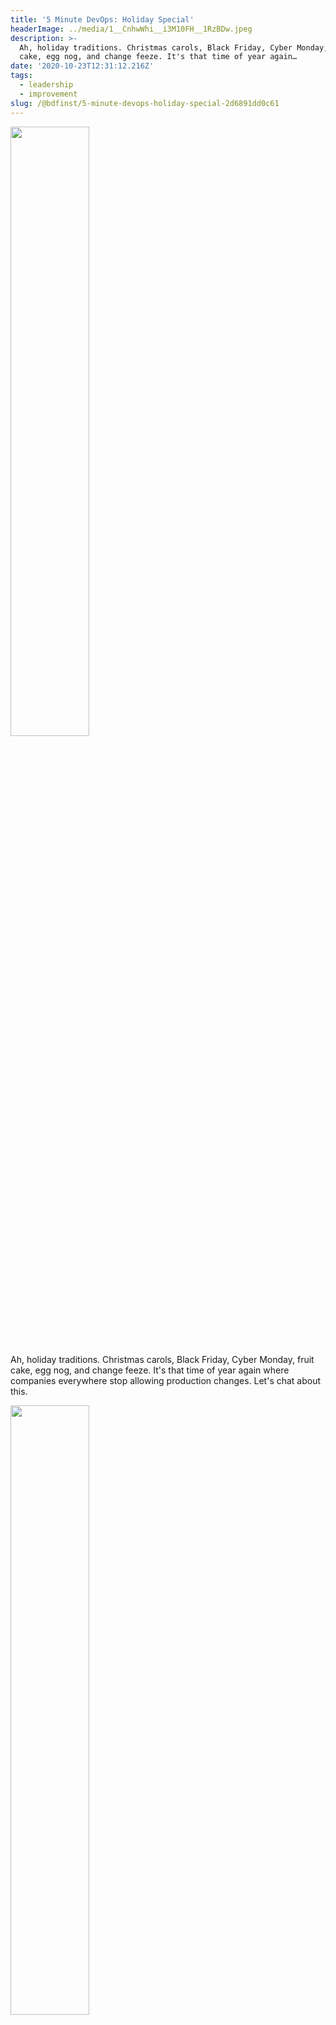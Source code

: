 ```yaml
---
title: '5 Minute DevOps: Holiday Special'
headerImage: ../media/1__CnhwWhi__i3M10FH__1RzBDw.jpeg
description: >-
  Ah, holiday traditions. Christmas carols, Black Friday, Cyber Monday, fruit
  cake, egg nog, and change feeze. It's that time of year again…
date: '2020-10-23T12:31:12.216Z'
tags: 
  - leadership
  - improvement
slug: /@bdfinst/5-minute-devops-holiday-special-2d6891dd0c61
---
```


<img src="../media/1__CnhwWhi__i3M10FH__1RzBDw.jpeg" width="50%"></img>

Ah, holiday traditions. Christmas carols, Black Friday, Cyber Monday, fruit cake, egg nog, and change feeze. It's that time of year again where companies everywhere stop allowing production changes. Let's chat about this.

<img src="../media/1__KzVUNZbgTLLlrWCOzpfzOw.jpeg" width="50%"></img>

Change freeze, if you're not aware, is the process of only allowing emergency patches to be deployed. This doesn't mean that work stops on coding features. It means that features being coded are held until after the freeze and then delivered.

Another concept to consider is inventory, one of the main wastes in Lean. In a supply chain, you control your inventory. You want just enough to buffer against demand, but you would really like to have the information to allow Just In Time flow of product with little or no inventory. In software supply chains, we do not create inventory (user stories, code changes) unless there is already demand, so we have the ability to have minimal user story inventory and no code change inventory because we can design a system to flow high-quality changes to production as soon as they are created.

In software, inventory is riskier than in a physical supply chain. No two software changes are ever the same. This means that quality cannot be assured before delivery. We can validate we didn't break previous changes, but we can only hope the current change is correct. This means we need feedback on every change from the end-user to find out. The larger the changeset, the more risk there is that we have problems.

<img src="../media/1__aHTzOo__xMWmERajm1vNfPw.jpeg" width="50%"></img>

So, back to change freeze. The teams are still building features, but their quality signal has been terminated. Yes, they are still testing (your team tests, right?) but they can only test for known poor quality. As the code inventory increases, the number of unknown defects also increases. When the freeze lifts, a giant batch inventory is converted to support calls.

So, why follow this tradition do this every year? Lack of confidence. The level of confidence that breaking changes can be prevented is too low. We can either accept this and perform the yearly ritual or try something else to reduce risk. I suggest two solutions.

1. This year, spend the holidays looking at your system of delivery. Identify the things that you aren't confident in and put an improvement process in place to gain confidence. Remove variance caused by manual processes and improve test efficiency and effectiveness. Make. Things. Better.
2. If a disciplined improvement process seems like too much work, just give the development teams a paid vacation so that no more defects are generated without the ability to detect them. It's just less risky.

If you have some other ideas for risk mitigation in software delivery, DM me on LinkedIn. Let's make things better for everyone.
